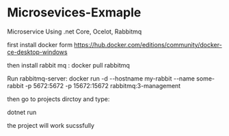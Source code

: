# Microsevices-Exmaple
Microservice Using .net Core, Ocelot, Rabbitmq

first install docker form  https://hub.docker.com/editions/community/docker-ce-desktop-windows

then install rabbit mq :
docker pull rabbitmq

Run rabbitmq-server: 
docker run -d --hostname my-rabbit --name some-rabbit -p 5672:5672 -p 15672:15672 rabbitmq:3-management

then go to projects dirctoy and type:

dotnet run 

the project will work sucssfully

